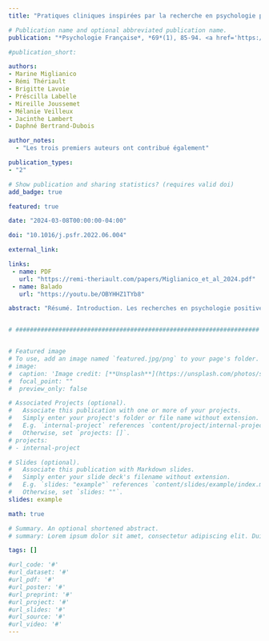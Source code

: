 ```yaml
---
title: "Pratiques cliniques inspirées par la recherche en psychologie positive / Clinical practices inspired by research in positive psychology"

# Publication name and optional abbreviated publication name.
publication: "*Psychologie Française*, *69*(1), 85-94. <a href='https://doi.org/10.1016/j.psfr.2022.06.004' target='_blank' rel='noopener noreferrer'>doi.org/10.1016/j.psfr.2022.06.004</a>"

#publication_short: 

authors:
- Marine Miglianico
- Rémi Thériault
- Brigitte Lavoie
- Préscilla Labelle
- Mireille Joussemet
- Mélanie Veilleux
- Jacinthe Lambert
- Daphné Bertrand-Dubois

author_notes:
  - "Les trois premiers auteurs ont contribué également"

publication_types:
- "2"

# Show publication and sharing statistics? (requires valid doi)
add_badge: true

featured: true

date: "2024-03-08T00:00:00-04:00"

doi: "10.1016/j.psfr.2022.06.004"

external_link: 

links: 
 - name: PDF
   url: "https://remi-theriault.com/papers/Miglianico_et_al_2024.pdf"
 - name: Balado
   url: "https://youtu.be/OBYHHZ1TYb8"

abstract: "Résumé. Introduction. Les recherches en psychologie positive suggèrent que certaines pratiques en psychothérapie engendrent des bénéfices cliniques importants, mais il n’est pas toujours clair pour les cliniciens quelles pratiques prioriser ou bien encore comment les intégrer en psychothérapie. Objectif. Cette recherche vise à identifier et expliquer, pour les cliniciens, certaines pratiques cliniques à intégrer dans la pratique psychothérapeutique. Méthode. Huit professionnels (incluant : professeurs-chercheurs, psychologues et étudiants au doctorat) se sont réunis durant six rencontres de deux heures afin d’identifier, classifier et décrire comment les résultats de recherches récentes pourraient informer les interventions auprès des clients. Ces conclusions ont subséquemment été spécifiées et bonifiées via une comparaison plus approfondie avec la littérature. Résultats. Nous décrivons huit pratiques : (1) Évaluer également ce qui va bien chez les clients (2) Favoriser leur motivation autodéterminée ; (3) Mettre en valeur leurs forces et compétences ; (4) Mettre en lumière leur résilience ; (5) Favoriser l’autocompassion et la bienveillance ; (6) Favoriser le soutien et la cohésion sociale, notamment par la gratitude et la compassion ; (7) Favoriser le développement d’une mentalité de croissance ; et (8) Intégrer soi-même les principes qui favorisent le bien-être psychologique. Conclusion. Les cliniciens et leurs clients gagneraient à favoriser ces pratiques en psychothérapie."


# ####################################################################


# Featured image
# To use, add an image named `featured.jpg/png` to your page's folder. 
# image:
#  caption: 'Image credit: [**Unsplash**](https://unsplash.com/photos/s9CC2SKySJM)'
#  focal_point: ""
#  preview_only: false

# Associated Projects (optional).
#   Associate this publication with one or more of your projects.
#   Simply enter your project's folder or file name without extension.
#   E.g. `internal-project` references `content/project/internal-project/index.md`.
#   Otherwise, set `projects: []`.
# projects:
# - internal-project

# Slides (optional).
#   Associate this publication with Markdown slides.
#   Simply enter your slide deck's filename without extension.
#   E.g. `slides: "example"` references `content/slides/example/index.md`.
#   Otherwise, set `slides: ""`.
slides: example

math: true

# Summary. An optional shortened abstract.
# summary: Lorem ipsum dolor sit amet, consectetur adipiscing elit. Duis posuere tellus ac convallis placerat. Proin tincidunt magna sed ex sollicitudin condimentum.

tags: []

#url_code: '#'
#url_dataset: '#'
#url_pdf: '#'
#url_poster: '#'
#url_preprint: '#'
#url_project: '#'
#url_slides: '#'
#url_source: '#'
#url_video: '#'
---
```

